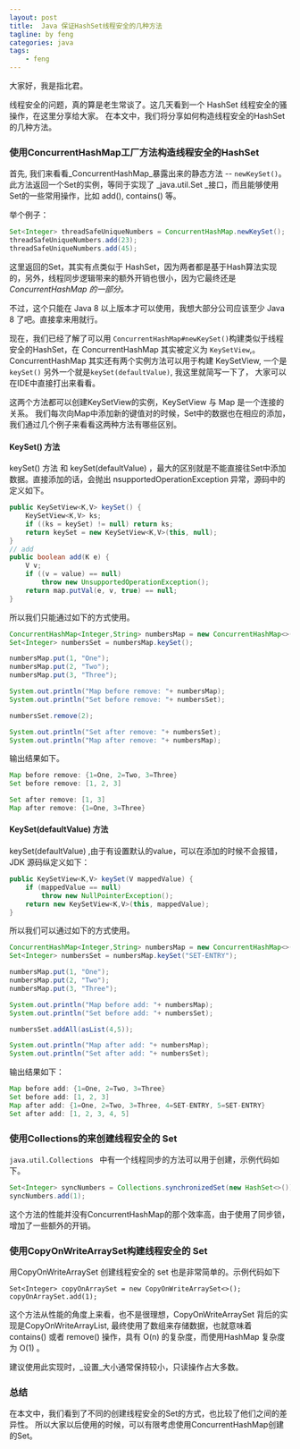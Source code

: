 ```yaml
---
layout: post
title:  Java 保证HashSet线程安全的几种方法
tagline: by feng
categories: java
tags: 
    - feng
---
```



大家好，我是指北君。

线程安全的问题，真的算是老生常谈了。这几天看到一个 HashSet 线程安全的骚操作，在这里分享给大家。 在本文中，我们将分享如何构造线程安全的HashSet的几种方法。

<a name="Lr3sT"></a>
### 使用ConcurrentHashMap工厂方法构造线程安全的HashSet

首先, 我们来看看_ConcurrentHashMap_暴露出来的静态方法 -- `newKeySet()`。此方法返回一个Set的实例，等同于实现了 _java.util.Set _接口，而且能够使用Set的一些常用操作，比如 add(), contains() 等。
<!--more-->
举个例子：
```java
Set<Integer> threadSafeUniqueNumbers = ConcurrentHashMap.newKeySet();
threadSafeUniqueNumbers.add(23);
threadSafeUniqueNumbers.add(45);
```

这里返回的Set，其实有点类似于 HashSet，因为两者都是基于Hash算法实现的，另外，线程同步逻辑带来的额外开销也很小，因为它最终还是 _ConcurrentHashMap 的一部分。_

不过，这个只能在 Java 8 以上版本才可以使用，我想大部分公司应该至少 Java 8 了吧。直接拿来用就行。

现在，我们已经了解了可以用 `ConcurrentHashMap#newKeySet()`构建类似于线程安全的HashSet，在 ConcurrentHashMap 其实被定义为 `KeySetView`,。ConcurrentHashMap 其实还有两个实例方法可以用于构建 KeySetView, 一个是 `keySet()` 另外一个就是` keySet(defaultValue) `,  我这里就简写一下了， 大家可以在IDE中直接打出来看看。

这两个方法都可以创建KeySetView的实例，KeySetView 与 Map 是一个连接的关系。 我们每次向Map中添加新的键值对的时候，Set中的数据也在相应的添加，我们通过几个例子来看看这两种方法有哪些区别。
<a name="DQz7V"></a>
#### KeySet() 方法
keySet() 方法 和 keySet(defaultValue) ，最大的区别就是不能直接往Set中添加数据。直接添加的话，会抛出 nsupportedOperationException 异常，源码中的定义如下。
```java
public KeySetView<K,V> keySet() {
    KeySetView<K,V> ks;
    if ((ks = keySet) != null) return ks;
    return keySet = new KeySetView<K,V>(this, null);
}
// add
public boolean add(K e) {
    V v;
    if ((v = value) == null)
        throw new UnsupportedOperationException();
    return map.putVal(e, v, true) == null;
}
```
所以我们只能通过如下的方式使用。
```java
ConcurrentHashMap<Integer,String> numbersMap = new ConcurrentHashMap<>();
Set<Integer> numbersSet = numbersMap.keySet();

numbersMap.put(1, "One");
numbersMap.put(2, "Two");
numbersMap.put(3, "Three");

System.out.println("Map before remove: "+ numbersMap);
System.out.println("Set before remove: "+ numbersSet);

numbersSet.remove(2);

System.out.println("Set after remove: "+ numbersSet);
System.out.println("Map after remove: "+ numbersMap);
```
输出结果如下。
```java
Map before remove: {1=One, 2=Two, 3=Three}
Set before remove: [1, 2, 3]

Set after remove: [1, 3]
Map after remove: {1=One, 3=Three}
```
<a name="hCT1L"></a>
#### KeySet(defaultValue) 方法
keySet(defaultValue) ,由于有设置默认的value，可以在添加的时候不会报错，JDK 源码纵定义如下：
```java
public KeySetView<K,V> keySet(V mappedValue) {
    if (mappedValue == null)
        throw new NullPointerException();
    return new KeySetView<K,V>(this, mappedValue);
}
```
所以我们可以通过如下的方式使用。
```java
ConcurrentHashMap<Integer,String> numbersMap = new ConcurrentHashMap<>();
Set<Integer> numbersSet = numbersMap.keySet("SET-ENTRY");

numbersMap.put(1, "One");
numbersMap.put(2, "Two");
numbersMap.put(3, "Three");

System.out.println("Map before add: "+ numbersMap);
System.out.println("Set before add: "+ numbersSet);

numbersSet.addAll(asList(4,5));

System.out.println("Map after add: "+ numbersMap);
System.out.println("Set after add: "+ numbersSet);
```

输出结果如下：

```java
Map before add: {1=One, 2=Two, 3=Three}
Set before add: [1, 2, 3]
Map after add: {1=One, 2=Two, 3=Three, 4=SET-ENTRY, 5=SET-ENTRY}
Set after add: [1, 2, 3, 4, 5]
```

<a name="HagLL"></a>
### 使用Collections的来创建线程安全的 Set
`java.util.Collections ` 中有一个线程同步的方法可以用于创建，示例代码如下。

```java
Set<Integer> syncNumbers = Collections.synchronizedSet(new HashSet<>());
syncNumbers.add(1);
```

这个方法的性能并没有ConcurrentHashMap的那个效率高，由于使用了同步锁，增加了一些额外的开销。
<a name="ieKCU"></a>
### 使用CopyOnWriteArraySet构建线程安全的 Set
用CopyOnWriteArraySet 创建线程安全的 set 也是非常简单的。示例代码如下

```
Set<Integer> copyOnArraySet = new CopyOnWriteArraySet<>();
copyOnArraySet.add(1);
```
这个方法从性能的角度上来看，也不是很理想，CopyOnWriteArraySet 背后的实现是CopyOnWriteArrayList, 最终使用了数组来存储数据，也就意味着 contains() 或者 remove() 操作，具有 O(n) 的复杂度，而使用HashMap 复杂度为 O(1) 。

建议使用此实现时，_设置_大小通常保持较小，只读操作占大多数。

<a name="R6oJA"></a>
### 总结
在本文中，我们看到了不同的创建线程安全的Set的方式，也比较了他们之间的差异性。 所以大家以后使用的时候，可以有限考虑使用ConcurrentHashMap创建的Set。


